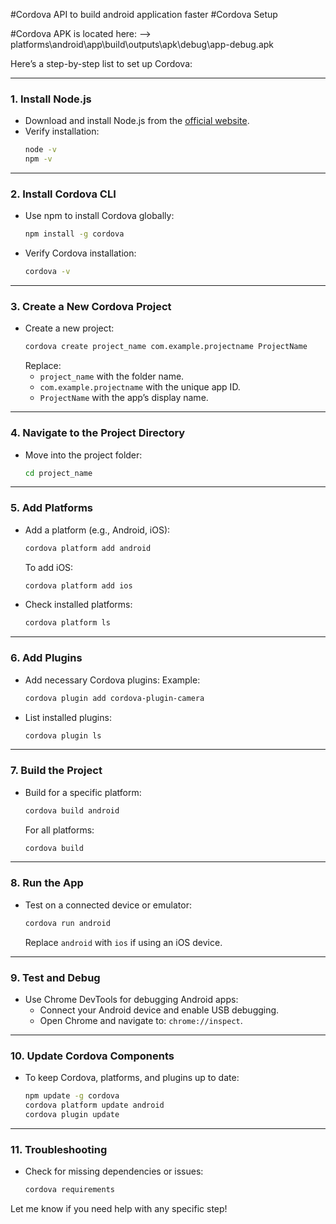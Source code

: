 #Cordova API to build android application faster
#Cordova Setup 

#Cordova APK is located here:
--> platforms\android\app\build\outputs\apk\debug\app-debug.apk

 Here’s a step-by-step list to set up Cordova:

---

### **1. Install Node.js**
- Download and install Node.js from the [official website](https://nodejs.org/).
- Verify installation:
  ```bash
  node -v
  npm -v
  ```

---

### **2. Install Cordova CLI**
- Use npm to install Cordova globally:
  ```bash
  npm install -g cordova
  ```
- Verify Cordova installation:
  ```bash
  cordova -v
  ```

---

### **3. Create a New Cordova Project**
- Create a new project:
  ```bash
  cordova create project_name com.example.projectname ProjectName
  ```
  Replace:
  - `project_name` with the folder name.
  - `com.example.projectname` with the unique app ID.
  - `ProjectName` with the app’s display name.

---

### **4. Navigate to the Project Directory**
- Move into the project folder:
  ```bash
  cd project_name
  ```

---

### **5. Add Platforms**
- Add a platform (e.g., Android, iOS):
  ```bash
  cordova platform add android
  ```
  To add iOS:
  ```bash
  cordova platform add ios
  ```
- Check installed platforms:
  ```bash
  cordova platform ls
  ```

---

### **6. Add Plugins**
- Add necessary Cordova plugins:
  Example:
  ```bash
  cordova plugin add cordova-plugin-camera
  ```
- List installed plugins:
  ```bash
  cordova plugin ls
  ```

---

### **7. Build the Project**
- Build for a specific platform:
  ```bash
  cordova build android
  ```
  For all platforms:
  ```bash
  cordova build
  ```

---

### **8. Run the App**
- Test on a connected device or emulator:
  ```bash
  cordova run android
  ```
  Replace `android` with `ios` if using an iOS device.

---

### **9. Test and Debug**
- Use Chrome DevTools for debugging Android apps:
  - Connect your Android device and enable USB debugging.
  - Open Chrome and navigate to: `chrome://inspect`.

---

### **10. Update Cordova Components**
- To keep Cordova, platforms, and plugins up to date:
  ```bash
  npm update -g cordova
  cordova platform update android
  cordova plugin update
  ```

---

### **11. Troubleshooting**
- Check for missing dependencies or issues:
  ```bash
  cordova requirements
  ```

Let me know if you need help with any specific step!
